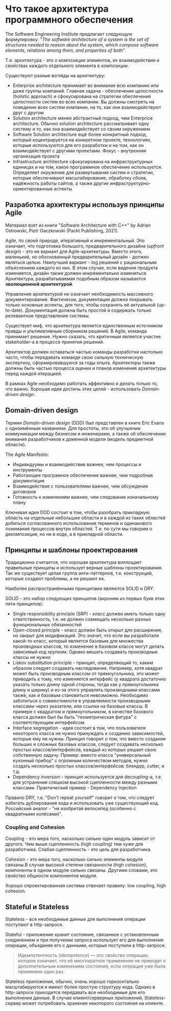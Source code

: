 # Что такое архитектура программного обеспечения

The Software Engineering Institute предлагает следующую формулировку: "_The software architecture of a system is the set of structures needed to reason about the system, which compose software elements, relations among them, and properties of both_".

Т.е. архитектура - это о композиции элементов, их взаимодействии и свойствах каждого отдельного элемента в композиции.

Существуют разные взгляды на архитектуру:

- Enterprise architecture принимает во внимание всю компанию или даже группы компаний. Главная задача - обеспечение целостности (holistic approach) и сфокусирована на стратегии обеспечения целостности систем во всех компании. Вы должны смотреть на поведение всех систем компании, на то, как они взаимодействуют друг с другом
- Solution architecture менее абстрактный подход, чем Enterprice architecture. Обычно solution architecture рассматривает одну систему и то, как она взаимодействует со своим окружением
- Software Solution architecture ещё более конкретный подход, который коцентрируется на конкретном проекте, технологиях, которые используются для его разработки и на том, как он взаимодействует с другими проектами. Фокус - внутренняя организация проекта
- Infrastructure architecture сфокусирована на инфраструктурных единицах и на том, какое программное обеспечение используется. Определяет окружение для развертывания систем и стратегии, которые обеспечивают масштабирование, обработку сбоев, надёжность работы сайтов, а также другие инфраструктурно-ориентированные аспекты

## Разработка архитектуры используя принципы Agile

Материал взят из книги "Software Architecture with C++" by Adrian Ostrowski, Piotr Gaczkowski (Packt Publishing, 2021).

Agile, по своей природе, итеративный и инкрементальный. Это означает, что подготовка большого, предварительного дизайна (_upfront design_) - это не вариант для Agile-архитектуры. Вместо этого, маленький, но обоснованный предварительный дизайн - должен являться целью. Наилучший вариант - log решений с рациональным объяснением каждого из них. В этом случае, если видение продукта изменяется, дизайн также должен инкрементально изменяться. Архитектура, разрабатываемая подобным образом называется **эволюционной архитектурой**.

Управление архитектурой не означает необходимость массивного документирования. Фактически, документация должна покрывать только основные аспекты, для того, чтобы сохранять её актуальной (up-to-date). Документация должна быть простой и содержать только релевантное представление системы.

Существует миф, что архитектура является единственным источником правды и ультимативным сборником решений. В Agile, команда принимает решение. Нужно сказать, что критичным является участие stakeholder-а в процессе принятия решений.

Архитектор должен оставаться частью команды разработки настолько часто, чтобы передавать команде свою сильную техническую экспертизу, сформировавшуюся за годы опыта. Архитекторы также должны быть частью процесса оценки и планов изменения архитектуры перед каждой итерацией.

В рамках Agile необходимо работать эффективно и делать только то, что важно. Хорошая идея достичь этих целей - использовать _Domain-driven design_.

## Domain-driven design

Термин _Domain-driven design_ (DDD) был представлен в книге Eric Evans с одноимённым названием. Для простоты, это об улучшении коммуникации между бизнесом и инженерами, а также об обеспечении внимания разработчиков к доменной модели (модель предметной области).

The Agile Manifesto:

- Индивидуумы и взаимодействие важнее, чем процессы и инструменты
- Работающее програмное обеспечение важнее, чем подробная документация
- Взаимодействие с пользователями важнее, чем обсуждение договоров
- Готовность к изменениям важнее, чем следование изначальному плану

Ключевая идея DDD состоит в том, чтобы разобрать прикладную область на отдельные небольшие области и в каждой из таких областей добиться согласованного использования терминов и одинакового понимания процессов внутри областей. Т.е. по сути мы говорим о декомпозиции, но не в коде, а в прикладной области.

## Принципы и шаблоны проектирования

Традиционно считается, что хорошая архитектура воплощает правильные принципы и использует верные шаблоны проектирования. Так же существует целая группа анти-паттернов, т.е. конструкций, которые создают проблемы, а не решают их.

Наиболее распространёнными принципами являются SOLID и DRY.

SOLID - это набор следующих принципов (акроним из первых букв этих пяти принципов):

- Single responsibility principle (SRP) - класс должен иметь только одну ответственность, т.е. не должен совмещать несколько разных функциональных обязанностей
- Open-closed principle - класс должен быть открыт для расширения, но закрыт для модификаций. Это значит, что если вы разработали какой-то класс, который является базовым для множества производных классов, то изменение в базовом классе могут делать зависимый код хрупким. Однако мешать создавать производные классы не нужно
- Liskov substitution principle - принцип, определяющий то, каким образом следует создавать наследование. Например, хотя квадрат может быть производным классом от прямоугольника, это может приводить к тому, что изменяется интерфейс (у квадрата достаточно указать только длину одной стороны, тогда как у прямоугольника длину и ширину) и из-за этого управлять производными классами также, как и базовым становиться невозможно. Необходимо заботиться о совместимости в управляемости производными классами через указатели, или ссылки на базовые классы. В примере с квадратом и прямоугольником, в качестве базового класса должен был бы быть "геометрическая фигура" с соответствующим интерфейсом
- Interface segregation - идея состоит в том, что пользователя некоторого класса не нужно принуждать к созданию зависимостей, которые ему не нужны. Принцип говорит о том, что вместо создания больших и сложных базовых классов, следует создавать несколько простых классов/интерфейсов, каждый из которых решает свою собственную задачу. Пример: вместо класса "универсальный кухонный прибор" с огромным количеством методов, нужно создать несколько простых классов/интерфейсов: блендер, cutter, и т.д.
- Dependency inversion - принцип используется для decoupling-а, т.е. для устранения слишком высокой сцепленности между разными классами. Практический пример - Dependency Injection

Правило DRY, т.е. "Don't repeat yourself" говорит о том, что следует избегать дублирования кода и использовать уже существующий код. Российский аналог - "не изобретай велосипед (особенно с квадратными колёсами)".

### Coupling and Cohesion

Coupling - это мера того, насколько сильно один модуль зависит от другого. Чем выше сцепленность (high coupling) тем хуже для разработчика. Слабая сцепленность - это цель для разработчика.

Cohesion - это мера того, насколько сильно элементы модуля связаны.В случае высокой степени связанности (high cohesion), компоненты в одном модуле сильно связаны. Другими словами, это свойство общности компонентов модуля.

Хорошо спроектированная система отвечает правилу: low coupling, high cohesion.

## Stateful и Stateless

Stateless - все необходимые данные для выполнения операции поступают в http-запросе.

Stateful - приложение хранит состояние, связанное с установленным соединением и при получении запроса использует его для выполнения операции, объединяя его с данными, которые поступили в http-запросе.

>Идемпотентность (_idempotence_) — это свойство операции, которое означает, что её многократное применение не приводит к дополнительным изменениям состояния, если операция уже была применена один раз. 

Stateless приложения, обычно, очень хорошо горизонтально масштабируются и имеют более простую структуру кода. Однако в http-запросе приходится передавать все необходимые для его выполнения данные. В случае клиент/серверных приложений, Stateless-сервер может потребовать хранения некоторого состояния на клиенте.
